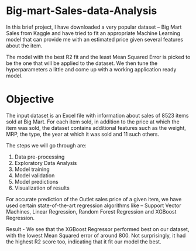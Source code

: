# Big-mart-Sales-data-Analysis

In this brief project, I have downloaded a very popular dataset – Big Mart Sales from Kaggle and have tried to fit an appropriate Machine Learning model that can provide me with an estimated price given several features about the item.

The model with the best R2 fit and the least Mean Squared Error is picked to be the one that will be applied to the dataset. We then tune the hyperparameters a little and come up with a working application ready model.

# Objective

The input dataset is an Excel file with information about sales of 8523 items sold at Big Mart. 
For each item sold, in addition to the price at which the item was sold, the dataset contains 
additional features such as the weight, MRP, the type, the year at which it was sold and 11 
such others. 

The steps we will go through are: 
1. Data pre-processing
2. Exploratory Data Analysis
3. Model training 
4. Model validation 
5. Model predictions 
6. Visualization of results

For accurate prediction of the Outlet sales price of a given item, we have used certain state-of-the-art regression algorithms like – Support Vector Machines, Linear Regression, Random Forest Regression and XGBoost Regression. 

Result - We see that the XGBoost Regressor performed best on our dataset, with the lowest Mean Squared error of around 800. Not surprisingly, it had the highest R2 score too, indicating that it fit our model the best. 

